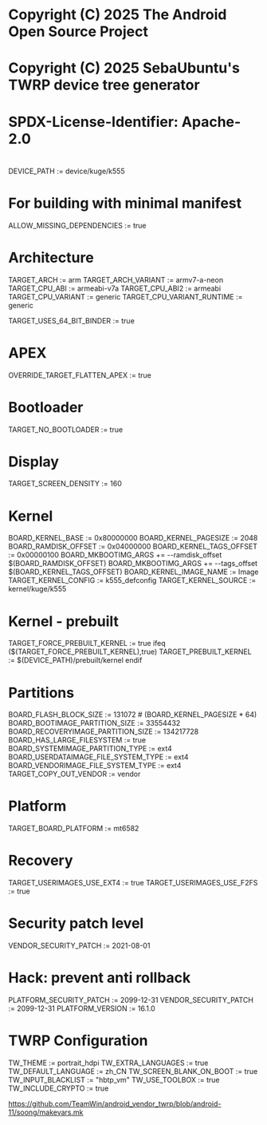 #
# Copyright (C) 2025 The Android Open Source Project
# Copyright (C) 2025 SebaUbuntu's TWRP device tree generator
#
# SPDX-License-Identifier: Apache-2.0
#

DEVICE_PATH := device/kuge/k555

# For building with minimal manifest
ALLOW_MISSING_DEPENDENCIES := true

# Architecture
TARGET_ARCH := arm
TARGET_ARCH_VARIANT := armv7-a-neon
TARGET_CPU_ABI := armeabi-v7a
TARGET_CPU_ABI2 := armeabi
TARGET_CPU_VARIANT := generic
TARGET_CPU_VARIANT_RUNTIME := generic

TARGET_USES_64_BIT_BINDER := true

# APEX
OVERRIDE_TARGET_FLATTEN_APEX := true

# Bootloader
TARGET_NO_BOOTLOADER := true

# Display
TARGET_SCREEN_DENSITY := 160

# Kernel
BOARD_KERNEL_BASE := 0x80000000
BOARD_KERNEL_PAGESIZE := 2048
BOARD_RAMDISK_OFFSET := 0x04000000
BOARD_KERNEL_TAGS_OFFSET := 0x00000100
BOARD_MKBOOTIMG_ARGS += --ramdisk_offset $(BOARD_RAMDISK_OFFSET)
BOARD_MKBOOTIMG_ARGS += --tags_offset $(BOARD_KERNEL_TAGS_OFFSET)
BOARD_KERNEL_IMAGE_NAME := Image
TARGET_KERNEL_CONFIG := k555_defconfig
TARGET_KERNEL_SOURCE := kernel/kuge/k555

# Kernel - prebuilt
TARGET_FORCE_PREBUILT_KERNEL := true
ifeq ($(TARGET_FORCE_PREBUILT_KERNEL),true)
TARGET_PREBUILT_KERNEL := $(DEVICE_PATH)/prebuilt/kernel
endif

# Partitions
BOARD_FLASH_BLOCK_SIZE := 131072 # (BOARD_KERNEL_PAGESIZE * 64)
BOARD_BOOTIMAGE_PARTITION_SIZE := 33554432
BOARD_RECOVERYIMAGE_PARTITION_SIZE := 134217728
BOARD_HAS_LARGE_FILESYSTEM := true
BOARD_SYSTEMIMAGE_PARTITION_TYPE := ext4
BOARD_USERDATAIMAGE_FILE_SYSTEM_TYPE := ext4
BOARD_VENDORIMAGE_FILE_SYSTEM_TYPE := ext4
TARGET_COPY_OUT_VENDOR := vendor


# Platform
TARGET_BOARD_PLATFORM := mt6582

# Recovery
TARGET_USERIMAGES_USE_EXT4 := true
TARGET_USERIMAGES_USE_F2FS := true

# Security patch level
VENDOR_SECURITY_PATCH := 2021-08-01

# Hack: prevent anti rollback
PLATFORM_SECURITY_PATCH := 2099-12-31
VENDOR_SECURITY_PATCH := 2099-12-31
PLATFORM_VERSION := 16.1.0

# TWRP Configuration
TW_THEME := portrait_hdpi
TW_EXTRA_LANGUAGES := true
TW_DEFAULT_LANGUAGE := zh_CN
TW_SCREEN_BLANK_ON_BOOT := true
TW_INPUT_BLACKLIST := "hbtp_vm"
TW_USE_TOOLBOX := true
TW_INCLUDE_CRYPTO := true


https://github.com/TeamWin/android_vendor_twrp/blob/android-11/soong/makevars.mk
